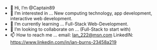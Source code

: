 - 👋 Hi, I’m @Captain89
- 👀 I’m interested in ... New computing technology, app development, interactive web development.  
- 🌱 I’m currently learning ... Full-Stack Web-Development.
- 💞️ I’m looking to collaborate on ... (Full-Stack to start with)
- 📫 How to reach me ... email: Ian_222@msn.com  LinkedIN: https://www.linkedin.com/in/ian-burns-23458a219

<!---
Captain89/Captain89 is a ✨ special ✨ repository because its `README.md` (this file) appears on your GitHub profile.
You can click the Preview link to take a look at your changes.
--->
